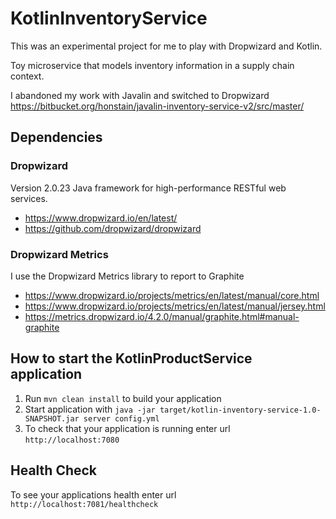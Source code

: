 # KotlinInventoryService
This was an experimental project for me to play with Dropwizard and Kotlin.

Toy microservice that models inventory information in a supply chain context.

I abandoned my work with Javalin and switched to Dropwizard https://bitbucket.org/honstain/javalin-inventory-service-v2/src/master/

## Dependencies
### Dropwizard
Version 2.0.23
Java framework for high-performance RESTful web services.
* https://www.dropwizard.io/en/latest/
* https://github.com/dropwizard/dropwizard

### Dropwizard Metrics
I use the Dropwizard Metrics library to report to Graphite
* https://www.dropwizard.io/projects/metrics/en/latest/manual/core.html
* https://www.dropwizard.io/projects/metrics/en/latest/manual/jersey.html
* https://metrics.dropwizard.io/4.2.0/manual/graphite.html#manual-graphite

How to start the KotlinProductService application
---

1. Run `mvn clean install` to build your application
1. Start application with `java -jar target/kotlin-inventory-service-1.0-SNAPSHOT.jar server config.yml`
1. To check that your application is running enter url `http://localhost:7080`

Health Check
---

To see your applications health enter url `http://localhost:7081/healthcheck`
